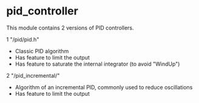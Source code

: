 # pid_controller

This module contains 2 versions of PID controllers.


1 "/pid/pid.h"
- Classic PID algorithm
- Has feature to limit the output
- Has feature to saturate the internal integrator (to avoid "WindUp")


2 "/pid_incremental/"
- Algorithm of an incremental PID, commonly used to reduce oscillations
- Has feature to limit the output
